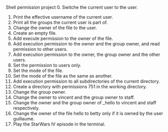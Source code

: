 Shell permission project
0. Switche the current user to the user.
1. Print the effective username of the current user.
2. Print all the groups the current user is part of.
3. Change the owner of the file to the user.
4. Create an empty file.
5. Add execute permission to the owner of the file.
6. Add execution permission to the owner and the group owner, and read permission to other users.
7. Add execution permission to the owner, the group owner and the other users.
8. Set the permission to users only.
9. Set the mode of the file.
10. Set the mode of the file as the same as another.
11. Add execution permission to all subdirectories of the current directory.
12. Create a directory  with permissions 751 in the working directory.
13. Change the group owner.
14. Change the owner to vincent and the group owner to staff.
15. Change the owner and the group owner of _hello to vincent and staff respectively.
16. Change the owner of the file hello to betty only if it is owned by the user guillaume.
17. Play the StarWars IV episode in the terminal.
